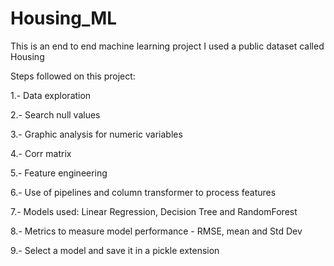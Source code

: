 # Housing_ML
This is an end to end machine learning project
I used a public dataset called Housing

Steps followed on this project:

1.- Data exploration

2.- Search null values 

3.- Graphic analysis for numeric variables

4.- Corr matrix 

5.- Feature engineering

6.- Use of pipelines and column transformer to process features

7.- Models used: Linear Regression, Decision Tree and RandomForest

8.- Metrics to measure model performance - RMSE, mean and Std Dev

9.- Select a model and save it in a pickle extension
